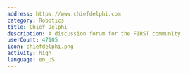 ```yaml
---
address: https://www.chiefdelphi.com
category: Robotics
title: Chief Delphi
description: A discussion forum for the FIRST community.
userCount: 47105
icon: chiefdelphi.png
activity: high
language: en_US
---
```

